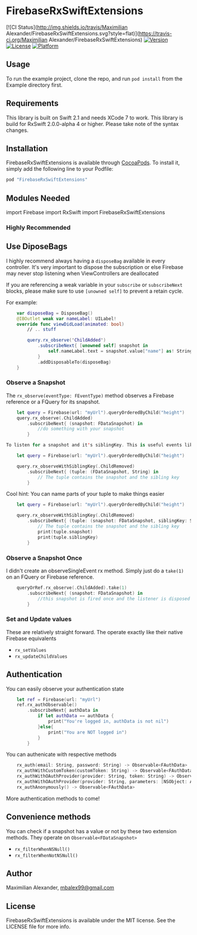 # FirebaseRxSwiftExtensions

[![CI Status](http://img.shields.io/travis/Maximilian Alexander/FirebaseRxSwiftExtensions.svg?style=flat)](https://travis-ci.org/Maximilian Alexander/FirebaseRxSwiftExtensions)
[![Version](https://img.shields.io/cocoapods/v/FirebaseRxSwiftExtensions.svg?style=flat)](http://cocoapods.org/pods/FirebaseRxSwiftExtensions)
[![License](https://img.shields.io/cocoapods/l/FirebaseRxSwiftExtensions.svg?style=flat)](http://cocoapods.org/pods/FirebaseRxSwiftExtensions)
[![Platform](https://img.shields.io/cocoapods/p/FirebaseRxSwiftExtensions.svg?style=flat)](http://cocoapods.org/pods/FirebaseRxSwiftExtensions)

## Usage

To run the example project, clone the repo, and run `pod install` from the Example directory first.

## Requirements

This library is built on Swift 2.1 and needs XCode 7 to work.
This library is build for RxSwift 2.0.0-alpha 4 or higher. Please take note of the syntax changes.

## Installation

FirebaseRxSwiftExtensions is available through [CocoaPods](http://cocoapods.org). To install
it, simply add the following line to your Podfile:

```ruby
pod "FirebaseRxSwiftExtensions"
```

## Modules Needed

import Firebase
import RxSwift
import FirebaseRxSwiftExtensions

### Highly Recommended

## Use DiposeBags
I highly recommend always having a `disposeBag` available in every controller.
It's very important to dispose the subscription or else Firebase may never stop listening when ViewControllers are deallocated

If you are referencing a weak variable in your `subscribe` or `subscribeNext` blocks, please make sure to use `[unowned self]` to prevent
a retain cycle.

For example:

```swift
    var disposeBag = DisposeBag()
    @IBOutlet weak var nameLabel: UILabel!
    override func viewDidLoad(animated: bool)
        // .. stuff

        query.rx_observe('ChildAdded')
            .subscribeNext{ [unowned self] snapshot in
                self.nameLabel.text = snapshot.value["name"] as! String
            }
            .addDisposableTo(disposeBag)
    }
```

### Observe a Snapshot

The `rx_observe(eventType: FEventType)` method observes a Firebase reference or a FQuery for its snapshot.

```swift
    let query = Firebase(url: "myUrl").queryOrderedByChild("height")
    query.rx_observe(.ChildAdded)
        .subscribeNext{ (snapshot: FDataSnapshot) in
            //do something with your snapshot
        }

To listen for a snapshot and it's siblingKey. This is useful events like FEventType.ChildMoved and FEventType.ChildChanged

    let query = Firebase(url: "myUrl").queryOrderedByChild("height")

    query.rx_observeWithSiblingKey(.ChildRemoved)
        .subscribeNext{ (tuple: (FDataSnapshot, String) in
            // The tuple contains the snapshot and the sibling key
        }
```

Cool hint: You can name parts of your tuple to make things easier

```swift
    let query = Firebase(url: "myUrl").queryOrderedByChild("height")

    query.rx_observeWithSiblingKey(.ChildRemoved)
        .subscribeNext{ (tuple: (snapshot: FDataSnapshot, siblingKey: String) in
            // The tuple contains the snapshot and the sibling key
            print(tuple.snapshot)
            print(tuple.siblingKey)
        }
```


### Observe a Snapshot Once

I didn't create an observeSingleEvent rx method. Simply just do a `take(1)` on an FQuery or Firebase reference.

```swift
    queryOrRef.rx_observe(.ChildAdded).take(1)
        .subscribeNext{ (snapshot: FDataSnapshot) in
            //this snapshot is fired once and the listener is disposed of as soon as it fires just once.
        }
```

### Set and Update values

These are relatively straight forward. The operate exactly like their native Firebase equivalents

- `rx_setValues`
- `rx_updateChildValues`

## Authentication

You can easily observe your authentication state

```swift
    let ref = Firebase(url: "myUrl")
    ref.rx_authObservable()
        .subscribeNext{ authData in
            if let authData == authData {
                print("You're logged in, authData is not nil")
            }else{
                print("You are NOT logged in")
            }
        }
```

You can authenicate with respective methods

```swift
    rx_auth(email: String, password: String) -> Observable<FAuthData>
    rx_authWithCustomToken(customToken: String) -> Observable<FAuthData>
    rx_authWithOAuthProvider(provider: String, token: String) -> Observable<FAuthData>
    rx_authWithOAuthProvider(provider: String, parameters: [NSObject: AnyObject]) -> Observable<FAuthData>
    rx_authAnonymously() -> Observable<FAuthData>
```

More authentication methods to come!

## Convenience methods

You can check if a snapshot has a value or not by these two extension methods. They operate on `Observable<FDataSnapshot>`

- `rx_filterWhenNSNull()`
- `rx_filterWhenNotNSNull()`

## Author

Maximilian Alexander, mbalex99@gmail.com

## License

FirebaseRxSwiftExtensions is available under the MIT license. See the LICENSE file for more info.
